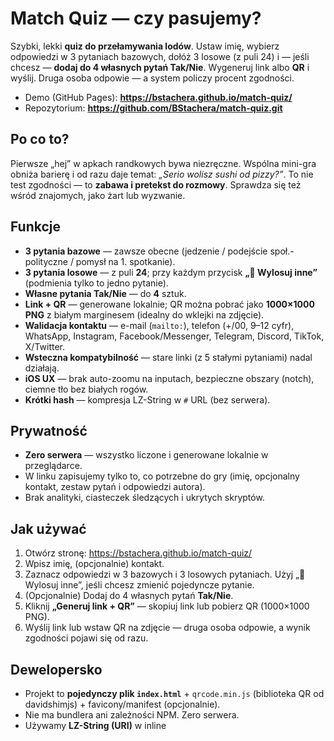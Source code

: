 # Match Quiz — czy pasujemy?

Szybki, lekki **quiz do przełamywania lodów**. Ustaw imię, wybierz odpowiedzi w 3 pytaniach bazowych, dołóż 3 losowe (z puli 24) i — jeśli chcesz — **dodaj do 4 własnych pytań Tak/Nie**. Wygeneruj link albo **QR** i wyślij. Druga osoba odpowie — a system policzy procent zgodności.

- Demo (GitHub Pages): **https://bstachera.github.io/match-quiz/**
- Repozytorium: **https://github.com/BStachera/match-quiz.git**

## Po co to?
Pierwsze „hej” w apkach randkowych bywa niezręczne. Wspólna mini-gra obniża barierę i od razu daje temat: *„Serio wolisz sushi od pizzy?”*. To nie test zgodności — to **zabawa i pretekst do rozmowy**. Sprawdza się też wśród znajomych, jako żart lub wyzwanie.

## Funkcje
- **3 pytania bazowe** — zawsze obecne (jedzenie / podejście społ.-polityczne / pomysł na 1. spotkanie).
- **3 pytania losowe** — z puli **24**; przy każdym przycisk **„🎲 Wylosuj inne”** (podmienia tylko to jedno pytanie).
- **Własne pytania Tak/Nie** — do **4** sztuk.
- **Link + QR** — generowane lokalnie; QR można pobrać jako **1000×1000 PNG** z białym marginesem (idealny do wklejki na zdjęcie).
- **Walidacja kontaktu** — e-mail (`mailto:`), telefon (+/00, 9–12 cyfr), WhatsApp, Instagram, Facebook/Messenger, Telegram, Discord, TikTok, X/Twitter.
- **Wsteczna kompatybilność** — stare linki (z 5 stałymi pytaniami) nadal działają.
- **iOS UX** — brak auto-zoomu na inputach, bezpieczne obszary (notch), ciemne tło bez białych rogów.
- **Krótki hash** — kompresja LZ-String w `#` URL (bez serwera).

## Prywatność
- **Zero serwera** — wszystko liczone i generowane lokalnie w przeglądarce.
- W linku zapisujemy tylko to, co potrzebne do gry (imię, opcjonalny kontakt, zestaw pytań i odpowiedzi autora).
- Brak analityki, ciasteczek śledzących i ukrytych skryptów.

## Jak używać
1. Otwórz stronę: https://bstachera.github.io/match-quiz/
2. Wpisz imię, (opcjonalnie) kontakt.
3. Zaznacz odpowiedzi w 3 bazowych i 3 losowych pytaniach. Użyj „🎲 Wylosuj inne”, jeśli chcesz zmienić pojedyncze pytanie.
4. (Opcjonalnie) Dodaj do 4 własnych pytań **Tak/Nie**.
5. Kliknij **„Generuj link + QR”** — skopiuj link lub pobierz QR (1000×1000 PNG).
6. Wyślij link lub wstaw QR na zdjęcie — druga osoba odpowie, a wynik zgodności pojawi się od razu.

## Dewelopersko
- Projekt to **pojedynczy plik `index.html`** + `qrcode.min.js` (biblioteka QR od davidshimjs) + favicony/manifest (opcjonalnie).
- Nie ma bundlera ani zależności NPM. Zero serwera.
- Używamy **LZ-String (URI)** w inline <script> do kompresji stanu w hashu URL.

### Pliki
